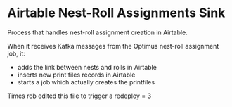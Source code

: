 # Airtable Nest-Roll Assignments Sink

Process that handles nest-roll assignment creation in Airtable.

When it receives Kafka messages from the Optimus nest-roll assignment job, it:
- adds the link between nests and rolls in Airtable
- inserts new print files records in Airtable
- starts a job which actually creates the printfiles

Times rob edited this file to trigger a redeploy = 3
